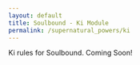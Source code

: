 ```yaml
---
layout: default
title: Soulbound - Ki Module
permalink: /supernatural_powers/ki
---
```


Ki rules for Soulbound.  Coming Soon!

